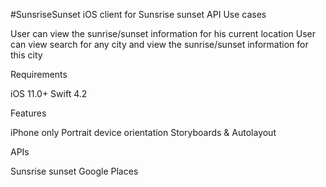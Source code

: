 #SunsriseSunset
iOS client for Sunsrise sunset API
Use cases

User can view the sunrise/sunset information for his current location
User can view search for any city and view the sunrise/sunset information for this city

Requirements

iOS 11.0+
Swift 4.2

Features

iPhone only
Portrait device orientation
Storyboards & Autolayout

APIs

Sunsrise sunset
Google Places

